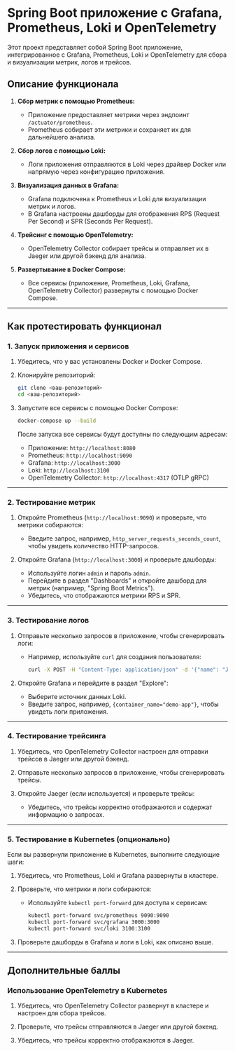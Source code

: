 # Spring Boot приложение с Grafana, Prometheus, Loki и OpenTelemetry

Этот проект представляет собой Spring Boot приложение, интегрированное с Grafana, Prometheus, Loki и OpenTelemetry для сбора и визуализации метрик, логов и трейсов.

## Описание функционала

1. **Сбор метрик с помощью Prometheus:**
   - Приложение предоставляет метрики через эндпоинт `/actuator/prometheus`.
   - Prometheus собирает эти метрики и сохраняет их для дальнейшего анализа.

2. **Сбор логов с помощью Loki:**
   - Логи приложения отправляются в Loki через драйвер Docker или напрямую через конфигурацию приложения.

3. **Визуализация данных в Grafana:**
   - Grafana подключена к Prometheus и Loki для визуализации метрик и логов.
   - В Grafana настроены дашборды для отображения RPS (Request Per Second) и SPR (Seconds Per Request).

4. **Трейсинг с помощью OpenTelemetry:**
   - OpenTelemetry Collector собирает трейсы и отправляет их в Jaeger или другой бэкенд для анализа.

5. **Развертывание в Docker Compose:**
   - Все сервисы (приложение, Prometheus, Loki, Grafana, OpenTelemetry Collector) развернуты с помощью Docker Compose.

---

## Как протестировать функционал

### 1. Запуск приложения и сервисов

1. Убедитесь, что у вас установлены Docker и Docker Compose.

2. Клонируйте репозиторий:

   ```bash
   git clone <ваш-репозиторий>
   cd <ваш-репозиторий>
   ```

3. Запустите все сервисы с помощью Docker Compose:

   ```bash
   docker-compose up --build
   ```

   После запуска все сервисы будут доступны по следующим адресам:
   - Приложение: `http://localhost:8080`
   - Prometheus: `http://localhost:9090`
   - Grafana: `http://localhost:3000`
   - Loki: `http://localhost:3100`
   - OpenTelemetry Collector: `http://localhost:4317` (OTLP gRPC)

---

### 2. Тестирование метрик

1. Откройте Prometheus (`http://localhost:9090`) и проверьте, что метрики собираются:
   - Введите запрос, например, `http_server_requests_seconds_count`, чтобы увидеть количество HTTP-запросов.

2. Откройте Grafana (`http://localhost:3000`) и проверьте дашборды:
   - Используйте логин `admin` и пароль `admin`.
   - Перейдите в раздел "Dashboards" и откройте дашборд для метрик (например, "Spring Boot Metrics").
   - Убедитесь, что отображаются метрики RPS и SPR.

---

### 3. Тестирование логов

1. Отправьте несколько запросов в приложение, чтобы сгенерировать логи:
   - Например, используйте `curl` для создания пользователя:
     ```bash
     curl -X POST -H "Content-Type: application/json" -d '{"name": "John", "email": "john@example.com"}' http://localhost:8080/api/users
     ```

2. Откройте Grafana и перейдите в раздел "Explore":
   - Выберите источник данных Loki.
   - Введите запрос, например, `{container_name="demo-app"}`, чтобы увидеть логи приложения.

---

### 4. Тестирование трейсинга

1. Убедитесь, что OpenTelemetry Collector настроен для отправки трейсов в Jaeger или другой бэкенд.

2. Отправьте несколько запросов в приложение, чтобы сгенерировать трейсы.

3. Откройте Jaeger (если используется) и проверьте трейсы:
   - Убедитесь, что трейсы корректно отображаются и содержат информацию о запросах.

---

### 5. Тестирование в Kubernetes (опционально)

Если вы развернули приложение в Kubernetes, выполните следующие шаги:

1. Убедитесь, что Prometheus, Loki и Grafana развернуты в кластере.

2. Проверьте, что метрики и логи собираются:
   - Используйте `kubectl port-forward` для доступа к сервисам:
     ```bash
     kubectl port-forward svc/prometheus 9090:9090
     kubectl port-forward svc/grafana 3000:3000
     kubectl port-forward svc/loki 3100:3100
     ```

3. Проверьте дашборды в Grafana и логи в Loki, как описано выше.

---

## Дополнительные баллы

### Использование OpenTelemetry в Kubernetes

1. Убедитесь, что OpenTelemetry Collector развернут в кластере и настроен для сбора трейсов.

2. Проверьте, что трейсы отправляются в Jaeger или другой бэкенд.

3. Убедитесь, что трейсы корректно отображаются в Jaeger.
